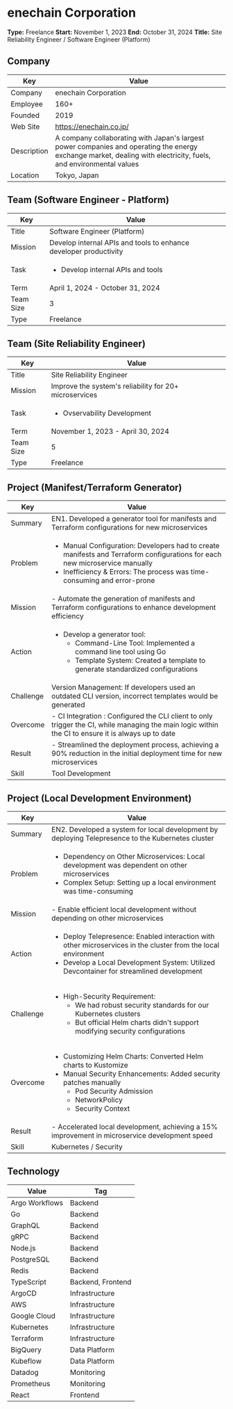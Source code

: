 # enechain Corporation

**Type:** Freelance
**Start:** November 1, 2023
**End:** October 31, 2024
**Title:** Site Reliability Engineer / Software Engineer (Platform)

## Company

| Key         | Value                                                                                                                                                     |
| ----------- | --------------------------------------------------------------------------------------------------------------------------------------------------------- |
| Company     | enechain Corporation                                                                                                                                      |
| Employee    | 160+                                                                                                                                                      |
| Founded     | 2019                                                                                                                                                      |
| Web Site    | https://enechain.co.jp/                                                                                                                                   |
| Description | A company collaborating with Japan's largest power companies and operating the energy exchange market, dealing with electricity, fuels, and environmental values |
| Location    | Tokyo, Japan                                                                                                                                              |

## Team (Software Engineer - Platform)

| Key       | Value                                                         |
| --------- | ------------------------------------------------------------- |
| Title     | Software Engineer (Platform)                                  |
| Mission   | Develop internal APIs and tools to enhance developer productivity |
| Task      | <ul><li>Develop internal APIs and tools</li></ul>                              |
| Term      | April 1, 2024 - October 31, 2024                             |
| Team Size | 3                                                             |
| Type      | Freelance                                                     |

## Team (Site Reliability Engineer)

| Key       | Value                                         |
| --------- | --------------------------------------------- |
| Title     | Site Reliability Engineer                     |
| Mission   | Improve the system's reliability for 20+ microservices |
| Task      | <ul><li>Ovservability Development</li></ul>                   |
| Term      | November 1, 2023 - April 30, 2024            |
| Team Size | 5                                             |
| Type      | Freelance                                     |

## Project (Manifest/Terraform Generator)

| Key       | Value                                                                                                                                         |
| --------- | --------------------------------------------------------------------------------------------------------------------------------------------- |
| Summary   | EN1. Developed a generator tool for manifests and Terraform configurations for new microservices                                                |
| Problem   | <ul><li>Manual Configuration: Developers had to create manifests and Terraform configurations for each new microservice manually</li><li>Inefficiency & Errors: The process was time-consuming and error-prone</li></ul> |
| Mission   | - Automate the generation of manifests and Terraform configurations to enhance development efficiency                                          |
| Action    | <ul><li>Develop a generator tool:<ul><li>Command-Line Tool: Implemented a command line tool using Go</li><li>Template System: Created a template to generate standardized configurations</li></ul></li></ul> |
| Challenge | Version Management: If developers used an outdated CLI version, incorrect templates would be generated                                          |
| Overcome  | - CI Integration : Configured the CLI client to only trigger the CI, while managing the main logic within the CI to ensure it is always up to date |
| Result    | - Streamlined the deployment process, achieving a 90% reduction in the initial deployment time for new microservices                            |
| Skill     | Tool Development                                                                                                                              |

## Project (Local Development Environment)

| Key       | Value                                                                                                                                                                       |
| --------- | --------------------------------------------------------------------------------------------------------------------------------------------------------------------------- |
| Summary   | EN2. Developed a system for local development by deploying Telepresence to the Kubernetes cluster                                                                          |
| Problem   | <ul><li>Dependency on Other Microservices: Local development was dependent on other microservices</li><li>Complex Setup: Setting up a local environment was time-consuming</li></ul>                |
| Mission   | - Enable efficient local development without depending on other microservices                                                                                                |
| Action    | <ul><li>Deploy Telepresence: Enabled interaction with other microservices in the cluster from the local environment</li><li>Develop a Local Development System: Utilized Devcontainer for streamlined development</li></ul> |
| Challenge | <ul><li>High-Security Requirement:<ul><li>We had robust security standards for our Kubernetes clusters</li><li>But official Helm charts didn't support modifying security configurations</li></ul></li></ul> |
| Overcome  | <ul><li>Customizing Helm Charts: Converted Helm charts to Kustomize</li><li>Manual Security Enhancements: Added security patches manually<ul><li>Pod Security Admission</li><li>NetworkPolicy</li><li>Security Context</li></ul></li></ul> |
| Result    | - Accelerated local development, achieving a 15% improvement in microservice development speed                                                                             |
| Skill     | Kubernetes / Security                                                                                                                                                     |

## Technology

| Value           | Tag               |
| --------------- | ----------------- |
| Argo Workflows  | Backend           |
| Go              | Backend           |
| GraphQL         | Backend           |
| gRPC            | Backend           |
| Node.js         | Backend           |
| PostgreSQL      | Backend           |
| Redis           | Backend           |
| TypeScript      | Backend, Frontend |
| ArgoCD          | Infrastructure    |
| AWS             | Infrastructure    |
| Google Cloud    | Infrastructure    |
| Kubernetes      | Infrastructure    |
| Terraform       | Infrastructure    |
| BigQuery        | Data Platform     |
| Kubeflow        | Data Platform     |
| Datadog         | Monitoring        |
| Prometheus      | Monitoring        |
| React           | Frontend          |